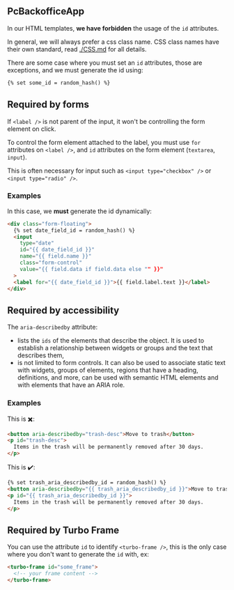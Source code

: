 ## PcBackofficeApp

In our HTML templates, **we have forbidden** the usage of the `id` attributes.

In general, we will always prefer a css class name. CSS class names have their own standard, read [./CSS.md](CSS.md) for all details.

There are some case where you must set an `id` attributes, those are exceptions, and we must generate the id using:

```html
{% set some_id = random_hash() %}
```

## Required by forms

If `<label />` is not parent of the input, it won't be controlling the form element on click.

To control the form element attached to the label, you must use `for` attributes on `<label />`, and `id` attributes on the form element (`textarea`, `input`).

This is often necessary for input such as `<input type="checkbox" />` or `<input type="radio" />`.

### Examples

In this case, we **must** generate the id dynamically:

```html
<div class="form-floating">
  {% set date_field_id = random_hash() %}
  <input
    type="date"
    id="{{ date_field_id }}"
    name="{{ field.name }}"
    class="form-control"
    value="{{ field.data if field.data else "" }}"
  >
  <label for="{{ date_field_id }}">{{ field.label.text }}</label>
</div>
```

## Required by accessibility

The `aria-describedby` attribute:

- lists the `ids` of the elements that describe the object. It is used to establish a relationship between widgets or groups and the text that describes them,
- is not limited to form controls. It can also be used to associate static text with widgets, groups of elements, regions that have a heading, definitions, and more, 
can be used with semantic HTML elements and with elements that have an ARIA role.

### Examples

This is :heavy_multiplication_x::

```html
<button aria-describedby="trash-desc">Move to trash</button>
<p id="trash-desc">
  Items in the trash will be permanently removed after 30 days.
</p>
```

This is :heavy_check_mark::

```html
{% set trash_aria_describedby_id = random_hash() %}
<button aria-describedby="{{ trash_aria_describedby_id }}">Move to trash</button>
<p id="{{ trash_aria_describedby_id }}">
  Items in the trash will be permanently removed after 30 days.
</p>
```

## Required by Turbo Frame

You can use the attribute `id` to identify `<turbo-frame />`, this is the only case where you don't want to generate the `id` with, ex:

```html
<turbo-frame id="some_frame">
  <!-- your frame content -->
</turbo-frame>
```

